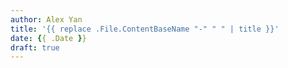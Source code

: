 ```yaml
---
author: Alex Yan
title: '{{ replace .File.ContentBaseName "-" " " | title }}'
date: {{ .Date }}
draft: true
---
```


